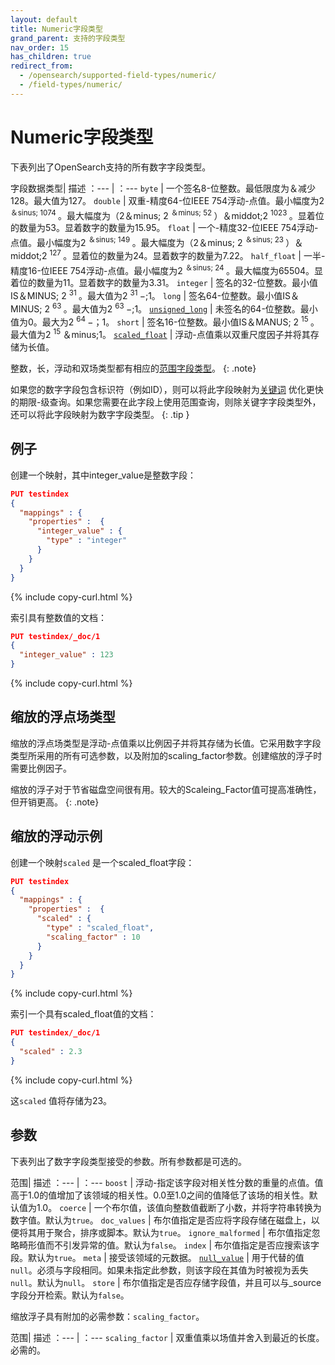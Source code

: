 ```yaml
---
layout: default
title: Numeric字段类型
grand_parent: 支持的字段类型
nav_order: 15
has_children: true
redirect_from:
  - /opensearch/supported-field-types/numeric/
  - /field-types/numeric/
---
```


# Numeric字段类型

下表列出了OpenSearch支持的所有数字字段类型。

字段数据类型| 描述
：--- | ：--- 
`byte` | 一个签名8-位整数。最低限度为＆减少128。最大值为127。
`double` | 双重-精度64-位IEEE 754浮动-点值。最小幅度为2 <sup>＆sinus; 1074 </sup>。最大幅度为（2＆minus; 2 <sup>＆minus; 52 </sup>）＆middot;2 <sup> 1023 </sup>。显着位的数量为53。显着数字的数量为15.95。
`float` | 一个-精度32-位IEEE 754浮动-点值。最小幅度为2 <sup>＆sinus; 149 </sup>。最大幅度为（2＆minus; 2 <sup>＆sinus; 23 </sup>）＆middot;2 <sup> 127 </sup>。显着位的数量为24。显着数字的数量为7.22。
`half_float` | 一半-精度16-位IEEE 754浮动-点值。最小幅度为2 <sup>＆sinus; 24 </sup>。最大幅度为65504。显着位的数量为11。显着数字的数量为3.31。
`integer` | 签名的32-位整数。最小值IS＆MINUS; 2 <sup> 31 </sup>。最大值为2 <sup> 31 </sup>&minus;;1。
`long` | 签名64-位整数。最小值IS＆MINUS; 2 <sup> 63 </sup>。最大值为2 <sup> 63 </sup>&minus;;1。
[`unsigned_long`]({{site.url}}{{site.baseurl}}/field-types/supported-field-types/unsigned-long/) | 未签名的64-位整数。最小值为0。最大为2 <sup> 64 </sup>&minus;；1。
`short` | 签名16-位整数。最小值IS＆MANUS; 2 <sup> 15 </sup>。最大值为2 <sup> 15 </sup>＆minus;1。
[`scaled_float`](#scaled-float-field-type) | 浮动-点值乘以双重尺度因子并将其存储为长值。

整数，长，浮动和双场类型都有相应的[范围字段类型]({{site.url}}{{site.baseurl}}/opensearch/supported-field-types/range/)。
{: .note}

如果您的数字字段包含标识符（例如ID），则可以将此字段映射为[关键词]({{site.url}}{{site.baseurl}}/opensearch/supported-field-types/keyword/) 优化更快的期限-级查询。如果您需要在此字段上使用范围查询，则除关键字字段类型外，还可以将此字段映射为数字字段类型。
{: .tip }

## 例子

创建一个映射，其中integer_value是整数字段：

```json
PUT testindex 
{
  "mappings" : {
    "properties" :  {
      "integer_value" : {
        "type" : "integer"
      }
    }
  }
}
```
{% include copy-curl.html %}

索引具有整数值的文档：

```json
PUT testindex/_doc/1 
{
  "integer_value" : 123
}
```
{% include copy-curl.html %}

## 缩放的浮点场类型

缩放的浮点场类型是浮动-点值乘以比例因子并将其存储为长值。它采用数字字段类型所采用的所有可选参数，以及附加的scaling_factor参数。创建缩放的浮子时需要比例因子。

缩放的浮子对于节省磁盘空间很有用。较大的Scaleing_Factor值可提高准确性，但开销更高。
{: .note}

## 缩放的浮动示例

创建一个映射`scaled` 是一个scaled_float字段：

```json
PUT testindex 
{
  "mappings" : {
    "properties" :  {
      "scaled" : {
        "type" : "scaled_float",
        "scaling_factor" : 10
      }
    }
  }
}
```
{% include copy-curl.html %}

索引一个具有scaled_float值的文档：

```json
PUT testindex/_doc/1 
{
  "scaled" : 2.3
}
```
{% include copy-curl.html %}

这`scaled` 值将存储为23。

## 参数

下表列出了数字字段类型接受的参数。所有参数都是可选的。

范围| 描述
：--- | ：--- 
`boost` | 浮动-指定该字段对相关性分数的重量的点值。值高于1.0的值增加了该领域的相关性。0.0至1.0之间的值降低了该场的相关性。默认值为1.0。
`coerce` | 一个布尔值，该值向整数值截断了小数，并将字符串转换为数字值。默认为`true`。
`doc_values` | 布尔值指定是否应将字段存储在磁盘上，以便将其用于聚合，排序或脚本。默认为`true`。
`ignore_malformed` | 布尔值指定忽略畸形值而不引发异常的值。默认为`false`。
`index` | 布尔值指定是否应搜索该字段。默认为`true`。
`meta` | 接受该领域的元数据。
[`null_value`]({{site.url}}{{site.baseurl}}/opensearch/supported-field-types/index#null-value) | 用于代替的值`null`。必须与字段相同。如果未指定此参数，则该字段在其值为时被视为丢失`null`。默认为`null`。
`store` | 布尔值指定是否应存储字段值，并且可以与_source字段分开检索。默认为`false`。

缩放浮子具有附加的必需参数：`scaling_factor`。

范围| 描述
：--- | ：--- 
`scaling_factor` | 双重值乘以场值并舍入到最近的长度。必需的。

